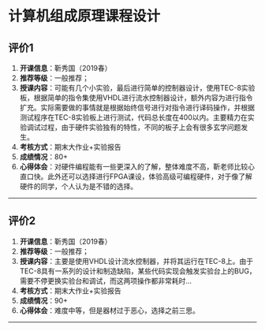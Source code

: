 # 计算机组成原理课程设计

## 评价1

1. **开课信息**：靳秀国（2019春）
2. **推荐等级**：一般推荐；
3. **授课内容**：可能有几个小实验，最后进行简单的控制器设计，使用TEC-8实验板，根据简单的指令集使用VHDL进行流水控制器设计，额外内容为进行指令扩充。实际需要做的事情就是根据始终信号进行对指令进行译码操作，并根据测试程序在TEC-8实验板上进行测试，代码总长度在400以内。主要精力在实验调试过程，由于硬件实验独有的特性，不同的板子上会有很多玄学问题发生。
4. **考核方式**：期末大作业+实验报告
5. **成绩情况**：80+
7. **心得体会**：对硬件编程能有一些更深入的了解，整体难度不高，靳老师比较心直口快。此外还可以选择进行FPGA课设，体验高级可编程硬件，对于像了解硬件的同学，个人认为是不错的选择。

---

## 评价2

1. **开课信息**：靳秀国（2019春）
2. **推荐等级**：一般推荐；
3. **授课内容**：主要是使用VHDL设计流水控制器，并将其运行在TEC-8上。由于TEC-8具有一系列的设计和制造缺陷，某些代码实现会触发实验台上的BUG，需要不停更换实验台和调试，而这两项操作都非常耗时...
4. **考核方式**：期末大作业+实验报告
5. **成绩情况**：90+
7. **心得体会**：难度中等，但是器材过于恶心，选择之前三思。

---
